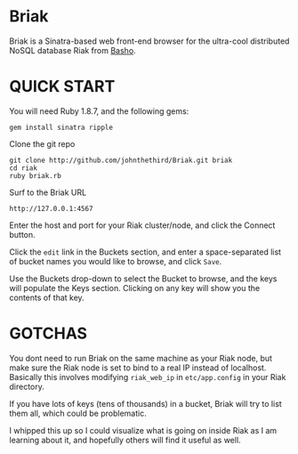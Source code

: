 Briak
=====

Briak is a Sinatra-based web front-end browser for the ultra-cool distributed NoSQL database Riak from [Basho](http://www.basho.com).

QUICK START
===========

You will need Ruby 1.8.7, and the following gems:

    gem install sinatra ripple
    
Clone the git repo

    git clone http://github.com/johnthethird/Briak.git briak
    cd riak
    ruby briak.rb

Surf to the Briak URL

    http://127.0.0.1:4567
    
Enter the host and port for your Riak cluster/node, and click the Connect button.

Click the `edit` link in the Buckets section, and enter a space-separated list of bucket names you would like to browse, and click `Save`.

Use the Buckets drop-down to select the Bucket to browse, and the keys will populate the Keys section. Clicking on any key will show you the contents of that key. 

GOTCHAS
=======
You dont need to run Briak on the same machine as your Riak node, but make sure the Riak node is set to bind to a real IP instead of localhost. Basically this involves modifying `riak_web_ip` in `etc/app.config` in your Riak directory.
    
If you have lots of keys (tens of thousands) in a bucket, Briak will try to list them all, which could be problematic.

I whipped this up so I could visualize what is going on inside Riak as I am learning about it, and hopefully others will find it useful as well.
